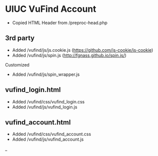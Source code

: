 # UIUC VuFind Account


* Copied HTML Header from /preproc-head.php

## 3rd party
* Added /vufind/js/js.cookie.js (https://github.com/js-cookie/js-cookie)
* Added /vufind/js/spin.js (http://fgnass.github.io/spin.js/)

Customized
* Added /vufind/js/spin_wrapper.js 

## vufind_login.html

* Added /vufind/css/vufind_login.css
* Added /vufind/js/vufind_login.js

## vufind_account.html

* Added /vufind/css/vufind_account.css
* Added /vufind/js/vufind_account.js


_
